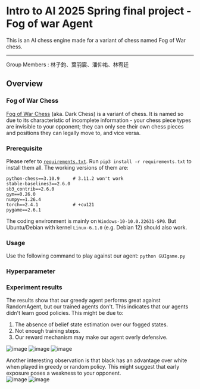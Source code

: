 # Intro to AI 2025 Spring final project - Fog of war Agent
This is an AI chess engine made for a variant of chess named Fog of War chess.

---
Group Members : 林子鈞、葉羽宸、潘仰祐、林宥廷

## Overview
### Fog of War Chess
[Fog of War Chess]( https://en.wikipedia.org/wiki/Dark_chess ) (aka. Dark Chess) is a variant of chess. It is named so due to its characteristic of incomplete information - your chess piece types are invisible to your opponent; they can only see their own chess pieces and positions they can legally move to, and vice versa.

### Prerequisite
Please refer to [`requirements.txt`]( ./requirements.txt ). Run `pip3 install -r requirements.txt` to install them all. The working versions of them are:
```
python-chess==3.10.9     # 3.11.2 won't work
stable-baselines3==2.6.0
sb3_contrib==2.6.0
gym==0.26.0
numpy==1.26.4
torch==2.4.1             # +cu121
pygame==2.6.1
```

The coding environment is mainly on `Windows-10-10.0.22631-SP0`. But Ubuntu/Debian with kernel `Linux-6.1.0` (e.g. Debian 12) should also work.

### Usage
Use the following command to play against our agent:
``python GUIgame.py``

### Hyperparameter


### Experiment results

The results show that our greedy agent performs great against RandomAgent, but our trained agents don't.
This indicates that our agents didn't learn good policies. This might be due to:
1. The absence of belief state estimation over our fogged states.
2. Not enough training steps.
3. Our reward mechanism may make our agent overly defensive.

![image](https://github.com/user-attachments/assets/e8a29f55-3b55-4485-bbe1-89524471d659)
![image](https://github.com/user-attachments/assets/48c86fb1-5543-40f4-9234-8bad9c49d77a)
![image](https://github.com/user-attachments/assets/7fadca5c-5f1d-4d7b-9984-3b2dec1168c8)

Another interesting observation is that black has an advantage over white when played in greedy or random policy.
This might suggest that early exposure poses a weakness to your opponent.<br>
![image](https://github.com/user-attachments/assets/e705bcca-4f18-44a6-baca-a0e1378c82c2)
![image](https://github.com/user-attachments/assets/cf30b9b5-86ef-4bc8-8404-8eb725cd26e2)


